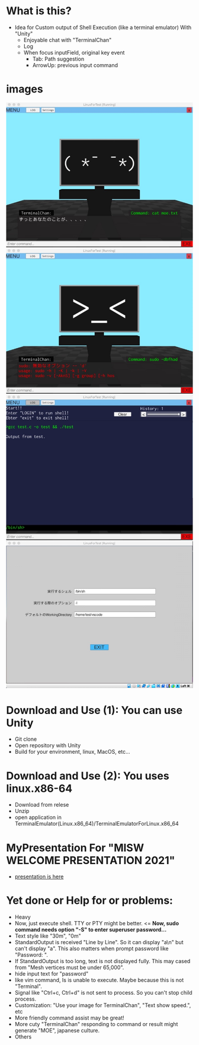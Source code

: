 # What is this?
- Idea for Custom output of Shell Execution (like a terminal emulator) With "Unity"
    - Enjoyable chat with "TerminalChan"
    - Log
    - When focus inputField, original key event
        - Tab: Path suggestion
        - ArrowUp: previous input command

# images
![Chatting with TerminalChan: Success](./RevealPresentation/resources/Scene_Chatting_Success.jpeg)
![Chatting with TerminalChan: Error](./RevealPresentation/resources/Scene_Chatting_Error.jpeg)
![Log](./RevealPresentation/resources/Scene_Log.jpeg)
![Settings](./RevealPresentation/resources/Scene_Setting.jpeg)

# Download and Use (1): You can use Unity
- Git clone
- Open repository with Unity
- Build for your environment, linux, MacOS, etc...

# Download and Use (2): You uses linux.x86-64
- Download from relese 
- Unzip
- open application in TerminalEmulator(Linux.x86_64)/TerminalEmulatorForLinux.x86_64

# MyPresentation For "MISW WELCOME PRESENTATION 2021"
- [presentation is here](./RevealPresentation/export/index.html)

# Yet done or Help for or problems: 
- Heavy
- Now, just execute shell. TTY or PTY might be better. <= **Now, sudo command needs option "-S" to enter superuser password...**
- Text style like "30m", "0m"
- StandardOutput is received "Line by Line". So it can display "a\n" but can't display "a". This also matters when prompt password like "Password: ".
- If StandardOutput is too long, text is not displayed fully. This may cased from "Mesh vertices must be under 65,000". 
- hide input text for "password"
- like vim command, Is is unable to execute. Maybe because this is not "Terminal". 
- Signal like "Ctrl+c, Ctrl+d" is not sent to process. So you can't stop child process.
- Customization: "Use your image for TerminalChan", "Text show speed.", etc
- More friendly command assist may be great!
- More cuty "TerminalChan" responding to command or result might generate "MOE", japanese culture.
- Others